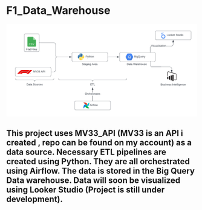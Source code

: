 # F1_Data_Warehouse

![architecture image](images/project_architecture.png)

## This project uses MV33_API (MV33 is an API i created , repo can be found on my account) as a data source. Necessary ETL pipelines are created using Python. They are all orchestrated using Airflow. The data is stored in the Big Query Data warehouse. Data will soon be visualized using Looker Studio (Project is still under development).